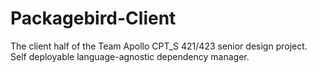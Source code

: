 # Packagebird-Client
The client half of the Team Apollo CPT_S 421/423 senior design project. Self deployable language-agnostic dependency manager.
